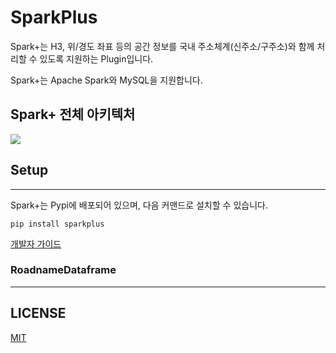 # SparkPlus
Spark+는 H3, 위/경도 좌표 등의 공간 정보를 국내 주소체계(신주소/구주소)와 함께 처리할 수 있도록 지원하는 Plugin입니다.

Spark+는 Apache Spark와 MySQL을 지원합니다.

## Spark+ 전체 아키텍처

![](https://github.com/SWM-SparkPlus/kr-address-db-updater/blob/master/statics/sparkplus_architecture.png)

## Setup
---
Spark+는 Pypi에 배포되어 있으며, 다음 커맨드로 설치할 수 있습니다.
```
pip install sparkplus
```
[개발자 가이드](https://github.com/SWM-SparkPlus/sparkplus/wiki)

### RoadnameDataframe
---

## LICENSE
[MIT](https://github.com/SWM-SparkPlus/db-updater/blob/master/LICENSE)
